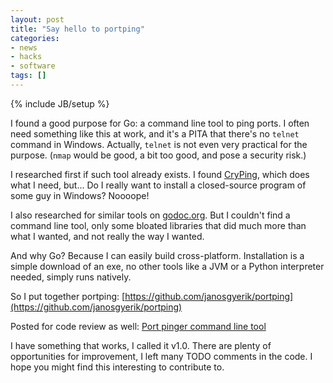 ```yaml
---
layout: post
title: "Say hello to portping"
categories:
- news
- hacks
- software
tags: []
---
```

{% include JB/setup %}

I found a good purpose for Go: a command line tool to ping ports.
I often need something like this at work,
and it's a PITA that there's no `telnet` command in Windows.
Actually, `telnet` is not even very practical for the purpose.
(`nmap` would be good, a bit too good, and pose a security risk.)

I researched first if such tool already exists.
I found [CryPing](http://www.cryer.co.uk/downloads/cryping/examples.htm),
which does what I need, but...
Do I really want to install a closed-source program of some guy in Windows? Noooope!

I also researched for similar tools on [godoc.org](https://godoc.org).
But I couldn't find a command line tool,
only some bloated libraries that did much more than what I wanted,
and not really the way I wanted.

And why Go? Because I can easily build cross-platform.
Installation is a simple download of an exe,
no other tools like a JVM or a Python interpreter needed,
simply runs natively.

So I put together portping: [https://github.com/janosgyerik/portping](https://github.com/janosgyerik/portping)

Posted for code review as well: [Port pinger command line tool](http://codereview.stackexchange.com/q/124078/12390)

I have something that works, I called it v1.0.
There are plenty of opportunities for improvement,
I left many TODO comments in the code.
I hope you might find this interesting to contribute to.
